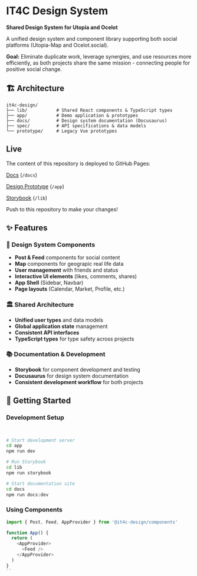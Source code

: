 # IT4C Design System

**Shared Design System for Utopia and Ocelot**

A unified design system and component library supporting both social platforms (Utopia-Map and Ocelot.social).

**Goal:** Eliminate duplicate work, leverage synergies, and use resources more efficiently, as both projects share the same mission - connecting people for positive social change.

## 🏗️ Architecture

```
it4c-design/
├── lib/           # Shared React components & TypeScript types
├── app/           # Demo application & prototypes
├── docs/          # Design system documentation (Docusaurus)
├── spec/          # API specifications & data models
└── prototype/     # Legacy Vue prototypes
```

## Live

The content of this repository is deployed to GitHub Pages:

[Docs](https://antontranelis.github.io/it4c-design/) (`/docs`)

[Design Prototype](https://antontranelis.github.io/it4c-design/app/) (`/app`)

[Storybook](https://antontranelis.github.io/it4c-design/storybook/) (`/lib`)

Push to this repository to make your changes!

## ✨ Features

### 🎨 **Design System Components**
- **Post & Feed** components for social content
- **Map** components for geograpic real life data
- **User management** with friends and status
- **Interactive UI elements** (likes, comments, shares)
- **App Shell** (Sidebar, Navbar) 
- **Page layouts** (Calendar, Market, Profile, etc.)

### 🏛️ **Shared Architecture**
- **Unified user types** and data models
- **Global application state** management
- **Consistent API interfaces**
- **TypeScript types** for type safety across projects

### 📚 **Documentation & Development**
- **Storybook** for component development and testing
- **Docusaurus** for design system documentation
- **Consistent development workflow** for both projects

## 🚀 Getting Started

### Development Setup
```bash


# Start development server
cd app
npm run dev

# Run Storybook
cd lib
npm run storybook

# Start documentation site
cd docs
npm run docs:dev
```

### Using Components
```typescript
import { Post, Feed, AppProvider } from '@it4c-design/components'

function App() {
  return (
    <AppProvider>
      <Feed />
    </AppProvider>
  )
}
``